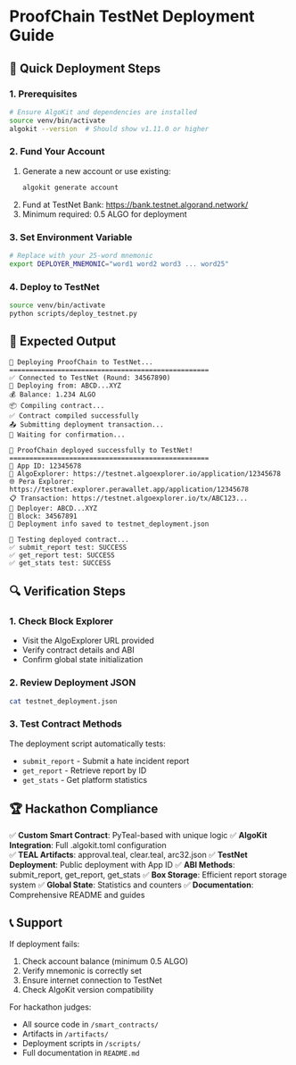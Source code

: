 # ProofChain TestNet Deployment Guide

## 🚀 Quick Deployment Steps

### 1. Prerequisites
```bash
# Ensure AlgoKit and dependencies are installed
source venv/bin/activate
algokit --version  # Should show v1.11.0 or higher
```

### 2. Fund Your Account
1. Generate a new account or use existing:
   ```bash
   algokit generate account
   ```
2. Fund at TestNet Bank: https://bank.testnet.algorand.network/
3. Minimum required: 0.5 ALGO for deployment

### 3. Set Environment Variable
```bash
# Replace with your 25-word mnemonic
export DEPLOYER_MNEMONIC="word1 word2 word3 ... word25"
```

### 4. Deploy to TestNet
```bash
source venv/bin/activate
python scripts/deploy_testnet.py
```

## 🎯 Expected Output
```
🚀 Deploying ProofChain to TestNet...
==================================================
✅ Connected to TestNet (Round: 34567890)
🏦 Deploying from: ABCD...XYZ
💰 Balance: 1.234 ALGO
📦 Compiling contract...
✅ Contract compiled successfully
📤 Submitting deployment transaction...
🔄 Waiting for confirmation...

🎉 ProofChain deployed successfully to TestNet!
==================================================
📱 App ID: 12345678
🔗 AlgoExplorer: https://testnet.algoexplorer.io/application/12345678
🌐 Pera Explorer: https://testnet.explorer.perawallet.app/application/12345678
📋 Transaction: https://testnet.algoexplorer.io/tx/ABC123...
🏦 Deployer: ABCD...XYZ
📅 Block: 34567891
💾 Deployment info saved to testnet_deployment.json

🧪 Testing deployed contract...
✅ submit_report test: SUCCESS
✅ get_report test: SUCCESS
✅ get_stats test: SUCCESS
```

## 🔍 Verification Steps

### 1. Check Block Explorer
- Visit the AlgoExplorer URL provided
- Verify contract details and ABI
- Confirm global state initialization

### 2. Review Deployment JSON
```bash
cat testnet_deployment.json
```

### 3. Test Contract Methods
The deployment script automatically tests:
- `submit_report` - Submit a hate incident report
- `get_report` - Retrieve report by ID
- `get_stats` - Get platform statistics

## 🏆 Hackathon Compliance

✅ **Custom Smart Contract**: PyTeal-based with unique logic
✅ **AlgoKit Integration**: Full .algokit.toml configuration  
✅ **TEAL Artifacts**: approval.teal, clear.teal, arc32.json
✅ **TestNet Deployment**: Public deployment with App ID
✅ **ABI Methods**: submit_report, get_report, get_stats
✅ **Box Storage**: Efficient report storage system
✅ **Global State**: Statistics and counters
✅ **Documentation**: Comprehensive README and guides

## 📞 Support

If deployment fails:
1. Check account balance (minimum 0.5 ALGO)
2. Verify mnemonic is correctly set
3. Ensure internet connection to TestNet
4. Check AlgoKit version compatibility

For hackathon judges:
- All source code in `/smart_contracts/`
- Artifacts in `/artifacts/`
- Deployment scripts in `/scripts/`
- Full documentation in `README.md`
